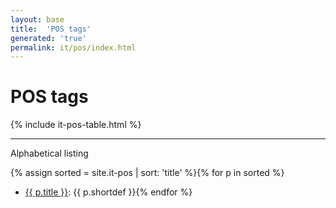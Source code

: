 ```yaml
---
layout: base
title:  'POS tags'
generated: 'true'
permalink: it/pos/index.html
---
```


# POS tags

{% include it-pos-table.html %}

----------

Alphabetical listing

{% assign sorted = site.it-pos | sort: 'title' %}{% for p in sorted %}
* [{{ p.title }}](): {{ p.shortdef }}{% endfor %}
